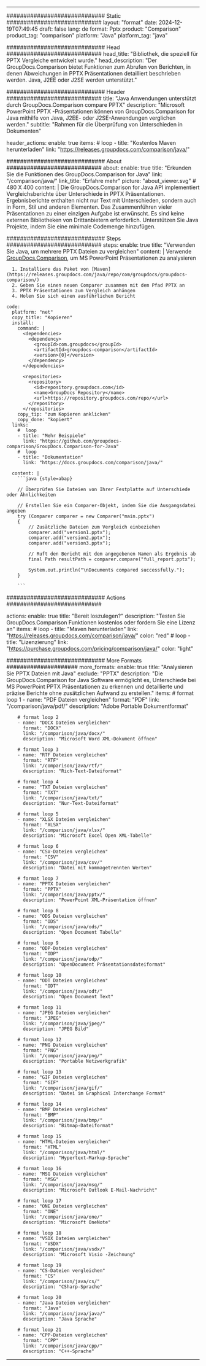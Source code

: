 
---
############################# Static ############################
layout: "format"
date:  2024-12-19T07:49:45
draft: false
lang: de
format: Pptx
product: "Comparison"
product_tag: "comparison"
platform: "Java"
platform_tag: "java"

############################# Head ############################
head_title: "Bibliothek, die speziell für PPTX Vergleiche entwickelt wurde."
head_description: "Der GroupDocs.Comparison bietet Funktionen zum Abrufen von Berichten, in denen Abweichungen in PPTX Präsentationen detailliert beschrieben werden. Java, J2EE oder J2SE werden unterstützt."

############################# Header ############################
title: "Java Anwendungen unterstützt durch GroupDocs.Comparison compare PPTX" 
description: "Microsoft PowerPoint PPTX -Präsentationen können von GroupDocs.Comparison for Java mithilfe von Java, J2EE- oder J2SE-Anwendungen verglichen werden."
subtitle: "Rahmen für die Überprüfung von Unterschieden in Dokumenten"  

header_actions:
  enable: true
  items:
    #  loop
    - title: "Kostenlos Maven herunterladen"
      link: "https://releases.groupdocs.com/comparison/java/"
      
############################# About ############################
about:
    enable: true
    title: "Erkunden Sie die Funktionen des GroupDocs.Comparison for Java"
    link: "/comparison/java/"
    link_title: "Erfahre mehr"
    picture: "about_viewer.svg" # 480 X 400
    content: |
       Die GroupDocs.Comparison for Java API implementiert Vergleichsberichte über Unterschiede in PPTX Präsentationen. Ergebnisberichte enthalten nicht nur Text mit Unterschieden, sondern auch in Form, Stil und anderen Elementen. Das Zusammenführen vieler Präsentationen zu einer einzigen Aufgabe ist erwünscht. Es sind keine externen Bibliotheken von Drittanbietern erforderlich. Unterstützen Sie Java Projekte, indem Sie eine minimale Codemenge hinzufügen.

############################# Steps ############################
steps:
    enable: true
    title: "Verwenden Sie Java, um mehrere PPTX Dateien zu vergleichen"
    content: |
      Verwende [GroupDocs.Comparison](https://products.groupdocs.com/comparison/java/), um MS PowerPoint Präsentationen zu analysieren
      
      1. Installiere das Paket von [Maven](https://releases.groupdocs.com/java/repo/com/groupdocs/groupdocs-comparison/)
      2. Geben Sie einen neuen Comparer zusammen mit dem Pfad PPTX an
      3. PPTX Präsentationen zum Vergleich anhängen
      4. Holen Sie sich einen ausführlichen Bericht
   
    code:
      platform: "net"
      copy_title: "Kopieren"
      install:
        command: |
          <dependencies>
            <dependency>
              <groupId>com.groupdocs</groupId>
              <artifactId>groupdocs-comparison</artifactId>
              <version>{0}</version>
            </dependency>
          </dependencies>

          <repositories>
            <repository>
              <id>repository.groupdocs.com</id>
              <name>GroupDocs Repository</name>
              <url>https://repository.groupdocs.com/repo/</url>
            </repository>
          </repositories>
        copy_tip: "zum Kopieren anklicken"
        copy_done: "kopiert"
      links:
        #  loop
        - title: "Mehr Beispiele"
          link: "https://github.com/groupdocs-comparison/GroupDocs.Comparison-for-Java"
        #  loop
        - title: "Dokumentation"
          link: "https://docs.groupdocs.com/comparison/java/"
          
      content: |
        ```java {style=abap}

        // Überprüfen Sie Dateien von Ihrer Festplatte auf Unterschiede oder Ähnlichkeiten

        // Erstellen Sie ein Comparer-Objekt, indem Sie die Ausgangsdatei angeben
        try (Comparer comparer = new Comparer("main.pptx") 
        {
            // Zusätzliche Dateien zum Vergleich einbeziehen
        	comparer.add("version1.pptx");
            comparer.add("version2.pptx");
            comparer.add("version3.pptx");

            // Ruft den Bericht mit dem angegebenen Namen als Ergebnis ab
            final Path resultPath = comparer.compare("full_report.pptx"); 

            System.out.println("\nDocuments compared successfully.");
        }
        
        ```            

############################# Actions ############################

actions:
  enable: true
  title: "Bereit loszulegen?"
  description: "Testen Sie GroupDocs.Comparison Funktionen kostenlos oder fordern Sie eine Lizenz an"
  items:
    #  loop
    - title: "Maven herunterladen"
      link: "https://releases.groupdocs.com/comparison/java/"
      color: "red"
        #  loop
    - title: "Lizenzierung"
      link: "https://purchase.groupdocs.com/pricing/comparison/java/"
      color: "light"


############################# More Formats #####################
more_formats:
    enable: true
    title: "Analysieren Sie PPTX Dateien mit Java"
    exclude: "PPTX"
    description: "Die GroupDocs.Comparison for Java Software ermöglicht es, Unterschiede bei MS PowerPoint PPTX Präsentationen zu erkennen und detaillierte und präzise Berichte ohne zusätzlichen Aufwand zu erstellen."
    items: 
        # format loop 1
        - name: "PDF Dateien vergleichen"
          format: "PDF"
          link: "/comparison/java/pdf/"
          description: "Adobe Portable Dokumentformat"

        # format loop 2
        - name: "DOCX Dateien vergleichen"
          format: "DOCX"
          link: "/comparison/java/docx/"
          description: "Microsoft Word XML-Dokument öffnen"

        # format loop 3
        - name: "RTF Dateien vergleichen"
          format: "RTF"
          link: "/comparison/java/rtf/"
          description: "Rich-Text-Dateiformat"

        # format loop 4
        - name: "TXT Dateien vergleichen"
          format: "TXT"
          link: "/comparison/java/txt/"
          description: "Nur-Text-Dateiformat"

        # format loop 5
        - name: "XLSX Dateien vergleichen"
          format: "XLSX"
          link: "/comparison/java/xlsx/"
          description: "Microsoft Excel Open XML-Tabelle"

        # format loop 6
        - name: "CSV-Dateien vergleichen"
          format: "CSV"
          link: "/comparison/java/csv/"
          description: "Datei mit kommagetrennten Werten"

        # format loop 7
        - name: "PPTX Dateien vergleichen"
          format: "PPTX"
          link: "/comparison/java/pptx/"
          description: "PowerPoint XML-Präsentation öffnen"

        # format loop 8
        - name: "ODS Dateien vergleichen"
          format: "ODS"
          link: "/comparison/java/ods/"
          description: "Open Document Tabelle"

        # format loop 9
        - name: "ODP-Dateien vergleichen"
          format: "ODP"
          link: "/comparison/java/odp/"
          description: "OpenDocument Präsentationsdateiformat"

        # format loop 10
        - name: "ODT Dateien vergleichen"
          format: "ODT"
          link: "/comparison/java/odt/"
          description: "Open Document Text"

        # format loop 11
        - name: "JPEG Dateien vergleichen"
          format: "JPEG"
          link: "/comparison/java/jpeg/"
          description: "JPEG Bild"

        # format loop 12
        - name: "PNG Dateien vergleichen"
          format: "PNG"
          link: "/comparison/java/png/"
          description: "Portable Netzwerkgrafik"

        # format loop 13
        - name: "GIF Dateien vergleichen"
          format: "GIF"
          link: "/comparison/java/gif/"
          description: "Datei im Graphical Interchange Format"

        # format loop 14
        - name: "BMP Dateien vergleichen"
          format: "BMP"
          link: "/comparison/java/bmp/"
          description: "Bitmap-Dateiformat"

        # format loop 15
        - name: "HTML-Dateien vergleichen"
          format: "HTML"
          link: "/comparison/java/html/"
          description: "Hypertext-Markup-Sprache"

        # format loop 16
        - name: "MSG Dateien vergleichen"
          format: "MSG"
          link: "/comparison/java/msg/"
          description: "Microsoft Outlook E-Mail-Nachricht"

        # format loop 17
        - name: "ONE Dateien vergleichen"
          format: "ONE"
          link: "/comparison/java/one/"
          description: "Microsoft OneNote"

        # format loop 18
        - name: "VSDX Dateien vergleichen"
          format: "VSDX"
          link: "/comparison/java/vsdx/"
          description: "Microsoft Visio -Zeichnung"

        # format loop 19
        - name: "CS-Dateien vergleichen"
          format: "CS"
          link: "/comparison/java/cs/"
          description: "CSharp-Sprache"

        # format loop 20
        - name: "Java Dateien vergleichen"
          format: "Java"
          link: "/comparison/java/java/"
          description: "Java Sprache"
          
        # format loop 21
        - name: "CPP-Dateien vergleichen"
          format: "CPP"
          link: "/comparison/java/cpp/"
          description: "C++-Sprache"
---